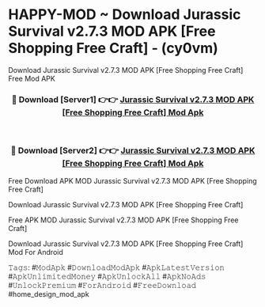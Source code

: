 # HAPPY-MOD ~ Download Jurassic Survival v2.7.3 MOD APK [Free Shopping Free Craft] - (cy0vm)
Download Jurassic Survival v2.7.3 MOD APK [Free Shopping Free Craft] Free Mod APK

<div align="center">
<h3>🔴 Download [Server1] 👉👉 <a href="https://apk-comot.site?title=Jurassic_Survival_v2.7.3_MOD_APK_[Free_Shopping_Free_Craft]">Jurassic Survival v2.7.3 MOD APK [Free Shopping Free Craft] Mod Apk</a></h3><br>

<h3>🔴 Download [Server2] 👉👉 <a href="https://apk-comot.site?title=Jurassic_Survival_v2.7.3_MOD_APK_[Free_Shopping_Free_Craft]">Jurassic Survival v2.7.3 MOD APK [Free Shopping Free Craft] Mod Apk</a></h3>
</div>


Free Download APK MOD Jurassic Survival v2.7.3 MOD APK [Free Shopping Free Craft]

Download Jurassic Survival v2.7.3 MOD APK [Free Shopping Free Craft] 

Free APK MOD Jurassic Survival v2.7.3 MOD APK [Free Shopping Free Craft] 

Download Jurassic Survival v2.7.3 MOD APK [Free Shopping Free Craft] Mod For Android

𝚃𝚊𝚐𝚜: #𝙼𝚘𝚍𝙰𝚙𝚔 #𝙳𝚘𝚠𝚗𝚕𝚘𝚊𝚍𝙼𝚘𝚍𝙰𝚙𝚔 #𝙰𝚙𝚔𝙻𝚊𝚝𝚎𝚜𝚝𝚅𝚎𝚛𝚜𝚒𝚘𝚗 #𝙰𝚙𝚔𝚄𝚗𝚕𝚒𝚖𝚒𝚝𝚎𝚍𝙼𝚘𝚗𝚎𝚢 #𝙰𝚙𝚔𝚄𝚗𝚕𝚘𝚌𝚔𝙰𝚕𝚕 #𝙰𝚙𝚔𝙽𝚘𝙰𝚍𝚜 #𝚄𝚗𝚕𝚘𝚌𝚔𝙿𝚛𝚎𝚖𝚒𝚞𝚖 #𝙵𝚘𝚛𝙰𝚗𝚍𝚛𝚘𝚒𝚍 #𝙵𝚛𝚎𝚎𝙳𝚘𝚠𝚗𝚕𝚘𝚊𝚍 #home_design_mod_apk